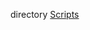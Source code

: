 <div id="dir_b7568e80c0eb65df54ebd3d006b23e5e">

</div>

<span id="dir_b7568e80c0eb65df54ebd3d006b23e5e"
label="dir_b7568e80c0eb65df54ebd3d006b23e5e"></span>

<div class="DoxyCompactItemize">

directory [Scripts](#dir_97d71e10d40891aefe860af68a8d9ea5)

</div>
